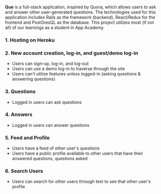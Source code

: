 **Que** is a full-stack application, inspired by Quora, which allows users to ask and answer other user-generated questions. The technologies used for this application includes Rails as the framework (backend), React/Redux for the frontend and PostGresQL as the database. This project utilizes most (if not all) of our learnings as a student in App Academy.

### 1. Hosting on Heroku

### 2. New account creation, log-in, and guest/demo log-in
+ Users can sign-up, log-in, and log-out
+ Users can use a demo log-in to traverse through the site
+ Users can't utilize features unless logged-in (asking questions & answering questions)

### 3. Questions
+ Logged in users can ask questions

### 4. Answers
+ Logged in users can answer questions

### 5. Feed and Profile
+ Users have a feed of other user's questions
+ Users have a public profile available to other users that have their answered questions, questions asked

### 6. Search Users
+ Users can search for other users through text to see that other user's profile
